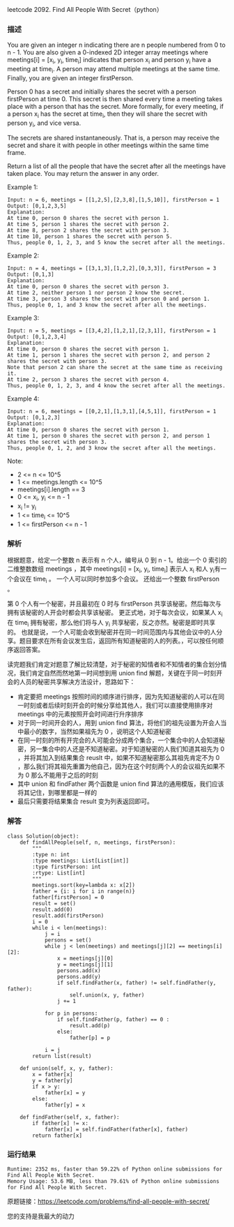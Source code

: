 leetcode  2092. Find All People With Secret（python）

### 描述


You are given an integer n indicating there are n people numbered from 0 to n - 1. You are also given a 0-indexed 2D integer array meetings where meetings[i] = [x<sub>i</sub>, y<sub>i</sub>, time<sub>i</sub>] indicates that person x<sub>i</sub> and person y<sub>i</sub> have a meeting at time<sub>i</sub>. A person may attend multiple meetings at the same time. Finally, you are given an integer firstPerson.

Person 0 has a secret and initially shares the secret with a person firstPerson at time 0. This secret is then shared every time a meeting takes place with a person that has the secret. More formally, for every meeting, if a person x<sub>i</sub> has the secret at time<sub>i</sub>, then they will share the secret with person y<sub>i</sub>, and vice versa.

The secrets are shared instantaneously. That is, a person may receive the secret and share it with people in other meetings within the same time frame.

Return a list of all the people that have the secret after all the meetings have taken place. You may return the answer in any order.




Example 1:

	Input: n = 6, meetings = [[1,2,5],[2,3,8],[1,5,10]], firstPerson = 1
	Output: [0,1,2,3,5]
	Explanation:
	At time 0, person 0 shares the secret with person 1.
	At time 5, person 1 shares the secret with person 2.
	At time 8, person 2 shares the secret with person 3.
	At time 10, person 1 shares the secret with person 5.​​​​
	Thus, people 0, 1, 2, 3, and 5 know the secret after all the meetings.

	
Example 2:


	Input: n = 4, meetings = [[3,1,3],[1,2,2],[0,3,3]], firstPerson = 3
	Output: [0,1,3]
	Explanation:
	At time 0, person 0 shares the secret with person 3.
	At time 2, neither person 1 nor person 2 know the secret.
	At time 3, person 3 shares the secret with person 0 and person 1.
	Thus, people 0, 1, and 3 know the secret after all the meetings.

Example 3:


	Input: n = 5, meetings = [[3,4,2],[1,2,1],[2,3,1]], firstPerson = 1
	Output: [0,1,2,3,4]
	Explanation:
	At time 0, person 0 shares the secret with person 1.
	At time 1, person 1 shares the secret with person 2, and person 2 shares the secret with person 3.
	Note that person 2 can share the secret at the same time as receiving it.
	At time 2, person 3 shares the secret with person 4.
	Thus, people 0, 1, 2, 3, and 4 know the secret after all the meetings.
	
Example 4:

	
	Input: n = 6, meetings = [[0,2,1],[1,3,1],[4,5,1]], firstPerson = 1
	Output: [0,1,2,3]
	Explanation:
	At time 0, person 0 shares the secret with person 1.
	At time 1, person 0 shares the secret with person 2, and person 1 shares the secret with person 3.
	Thus, people 0, 1, 2, and 3 know the secret after all the meetings.
	


Note:


* 2 <= n <= 10^5
* 1 <= meetings.length <= 10^5
* meetings[i].length == 3
* 0 <= x<sub>i</sub>, y<sub>i</sub> <= n - 1
* x<sub>i</sub> != y<sub>i</sub>
* 1 <= time<sub>i</sub> <= 10^5
* 1 <= firstPerson <= n - 1

### 解析

根据题意，给定一个整数 n 表示有 n 个人，编号从 0 到 n - 1。给出一个 0 索引的二维整数数组 meetings ，其中 meetings[i] = [x<sub>i</sub>, y<sub>i</sub>, time<sub>i</sub>] 表示人 x<sub>i</sub> 和人 y<sub>i</sub>有一个会议在 time<sub>i</sub> 。 一个人可以同时参加多个会议。 还给出一个整数 firstPerson 。

第 0 个人有一个秘密，并且最初在 0 时与 firstPerson 共享该秘密。然后每次与拥有该秘密的人开会时都会共享该秘密。 更正式地，对于每次会议，如果某人 x<sub>i</sub> 在 time<sub>i</sub> 拥有秘密，那么他们将与人 y<sub>i</sub> 共享秘密，反之亦然。秘密是即时共享的。 也就是说，一个人可能会收到秘密并在同一时间范围内与其他会议中的人分享。题目要求在所有会议发生后，返回所有知道秘密的人的列表。，可以按任何顺序返回答案。

读完题我们肯定对题意了解比较清楚，对于秘密的知情者和不知情者的集合划分情况，我们肯定自然而然地第一时间想到用 union find 解题，关键在于同一时刻开会的人员的秘密共享解决方法设计，思路如下：

* 肯定要把 meetings 按照时间的顺序进行排序，因为先知道秘密的人可以在同一时刻或者后续时刻开会的时候分享给其他人，我们可以直接使用排序对 meetings 中的元素按照开会时间进行升序排序
* 对于同一时间开会的人，用到 union find 算法，将他们的祖先设置为开会人当中最小的数字，当然如果祖先为 0 ，说明这个人知道秘密
* 在同一时刻的所有开完会的人可能会分成两个集合，一个集合中的人会知道秘密，另一集合中的人还是不知道秘密。对于知道秘密的人我们知道其祖先为 0 ，并将其加入到结果集合 reuslt 中，如果不知道秘密那么其祖先肯定不为 0 ，那么我们将其祖先重置为他自己，因为在这个时刻两个人的会议祖先如果不为 0 那么不能用于之后的时刻
* 其中 union 和 findFather 两个函数是 union find 算法的通用模版，我们应该将其记住，到哪里都是一样的
* 最后只需要将结果集合 result 变为列表返回即可。

### 解答
				
	class Solution(object):
	    def findAllPeople(self, n, meetings, firstPerson):
	        """
	        :type n: int
	        :type meetings: List[List[int]]
	        :type firstPerson: int
	        :rtype: List[int]
	        """
	        meetings.sort(key=lambda x: x[2])
	        father = {i: i for i in range(n)}
	        father[firstPerson] = 0
	        result = set()
	        result.add(0)
	        result.add(firstPerson)
	        i = 0
	        while i < len(meetings):
	            j = i
	            persons = set()
	            while j < len(meetings) and meetings[j][2] == meetings[i][2]:
	                x = meetings[j][0]
	                y = meetings[j][1]
	                persons.add(x)
	                persons.add(y)
	                if self.findFather(x, father) != self.findFather(y, father):
	                    self.union(x, y, father)
	                j += 1
	
	            for p in persons:
	                if self.findFather(p, father) == 0 :
	                    result.add(p)
	                else:
	                    father[p] = p
	
	            i = j
	        return list(result)
	
	    def union(self, x, y, father):
	        x = father[x]
	        y = father[y]
	        if x > y:
	            father[x] = y
	        else:
	            father[y] = x
	
	    def findFather(self, x, father):
	        if father[x] != x:
	            father[x] = self.findFather(father[x], father)
	        return father[x]
	
	

            	      
			
### 运行结果

	
	Runtime: 2352 ms, faster than 59.22% of Python online submissions for Find All People With Secret.
	Memory Usage: 53.6 MB, less than 79.61% of Python online submissions for Find All People With Secret.

原题链接：https://leetcode.com/problems/find-all-people-with-secret/



您的支持是我最大的动力
